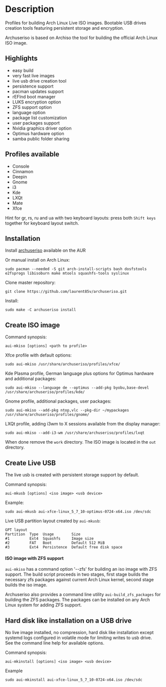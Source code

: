 Description
===========

Profiles for building Arch Linux Live ISO images. Bootable USB drives creation tools featuring persistent storage and encryption.

Archuseriso is based on Archiso the tool for building the official Arch Linux ISO image.

Highlights
----------

* easy build
* very fast live images
* live usb drive creation tool
* persistence support
* pacman updates support
* rEFInd boot manager
* LUKS encryption option
* ZFS support option
* language option
* package list customization
* user packages support
* Nvidia graphics driver option
* Optimus hardware option
* samba public folder sharing

Profiles available
------------------

* Console
* Cinnamon
* Deepin
* Gnome
* i3
* Kde
* LXQt
* Mate
* Xfce

Hint for gr, rs, ru and ua with two keyboard layouts: press both `Shift keys` together for keyboard layout switch. 

Installation
------------

Install [archuseriso](https://aur.archlinux.org/packages/archuseriso/) available on the AUR 

Or manual install on Arch Linux:

    sudo pacman --needed -S git arch-install-scripts bash dosfstools e2fsprogs libisoburn make mtools squashfs-tools syslinux

Clone master repository:

    git clone https://github.com/laurent85v/archuseriso.git

Install:

    sudo make -C archuseriso install

Create ISO image
----------------

Command synopsis:

    aui-mkiso [options] <path to profile>

Xfce profile with default options:

    sudo aui-mkiso /usr/share/archuseriso/profiles/xfce/

Kde Plasma profile, German language plus options for Optimus hardware and additional packages:

    sudo aui-mkiso --language de --optimus --add-pkg byobu,base-devel /usr/share/archuseriso/profiles/kde/

Gnome profile, additional packages, user packages:

    sudo aui-mkiso --add-pkg ntop,vlc --pkg-dir ~/mypackages /usr/share/archuseriso/profiles/gnome/

LXQt profile, adding i3wm to X sessions available from the display manager:

    sudo aui-mkiso --add-i3-wm /usr/share/archuseriso/profiles/lxqt

When done remove the `work` directory. The ISO image is located in the `out` directory.

Create Live USB
---------------
The live usb is created with persistent storage support by default.

Command synopsis:

    aui-mkusb [options] <iso image> <usb device>

Example:

    sudo aui-mkusb aui-xfce-linux_5_7_10-optimus-0724-x64.iso /dev/sdc

Live USB partition layout created by `aui-mkusb`:

    GPT layout
    Partition  Type  Usage        Size
    #1         Ext4  Squashfs     Image size 
    #2         FAT   Boot         Default 512 MiB
    #3         Ext4  Persistence  Default free disk space 

#### ISO image with ZFS support

`aui-mkiso` has a command option '--zfs' for building an iso image with ZFS support. The build script
proceeds in two stages, first stage builds the necessary zfs packages against current Arch Linux kernel,
second stage builds the iso image.

Archuseriso also provides a command line utility `aui-build_zfs_packages` for building the ZFS packages. The
packages can be installed on any Arch Linux system for adding ZFS support.

Hard disk like installation on a USB drive
------------------------------------------
No live image installed, no compression, hard disk like installation except systemd logs configured in volatile mode for limiting writes to usb drive. See the command line help for available options.

Command synopsis:

    aui-mkinstall [options] <iso image> <usb device>

Example

    sudo aui-mkinstall aui-xfce-linux_5_7_10-0724-x64.iso /dev/sdc
